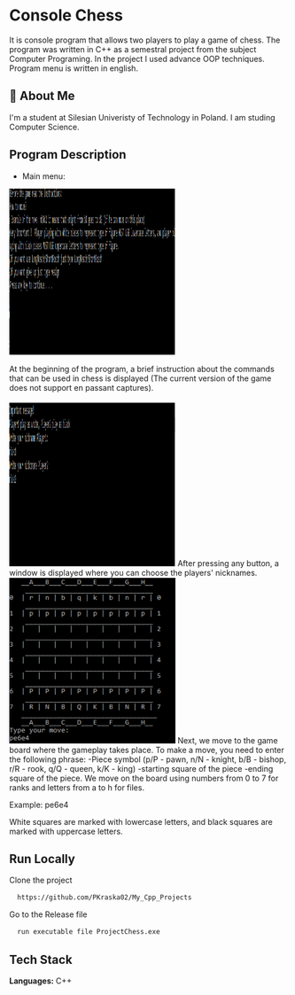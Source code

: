 # Console Chess
It is console program that allows two players to play a game of chess. The program was written in C++ as a semestral project from the subject Computer Programing. In the project I used advance OOP techniques. Program menu is written in english.
## 🚀 About Me
I'm a student at Silesian Univeristy of Technology in Poland. I am studing Computer Science.
## Program Description

- Main menu:
<img src="Images/menu.PNG" width="300" height="300">

At the beginning of the program, a brief instruction about the commands that can be used in chess is displayed (The current version of the game does not support en passant captures).

<img src="Images/Nicks.PNG" width="300" height="300">
After pressing any button, a window is displayed where you can choose the players' nicknames.

<img src="Images/Board.PNG" width="300" height="300">
Next, we move to the game board where the gameplay takes place. To make a move, you need to enter the following phrase: 
-Piece symbol (p/P - pawn, n/N - knight, b/B - bishop, r/R - rook, q/Q - queen, k/K - king)
-starting square of the piece
-ending square of the piece.
We move on the board using numbers from 0 to 7 for ranks and letters from a to h for files.

Example: pe6e4

White squares are marked with lowercase letters, and black squares are marked with uppercase letters.


## Run Locally

Clone the project

```bash
  https://github.com/PKraska02/My_Cpp_Projects
```

Go to the Release file

```bash
  run executable file ProjectChess.exe
```


## Tech Stack

**Languages:** C++
